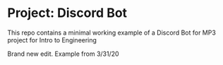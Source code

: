 # Project: Discord Bot

This repo contains a minimal working example of a Discord Bot for MP3 project for Intro to Engineering

Brand new edit. Example from 3/31/20